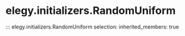 
# elegy.initializers.RandomUniform
::: elegy.initializers.RandomUniform
    selection:
        inherited_members: true